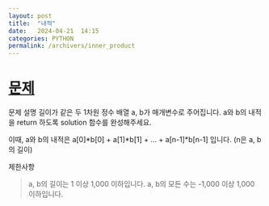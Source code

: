 ```yaml
---
layout: post
title:  "내적"
date:   2024-04-21  14:15
categories: PYTHON
permalink: /archivers/inner_product
---
```


[문제]: https://school.programmers.co.kr/learn/courses/30/lessons/70128?language=python3
# [문제]

문제 설명
길이가 같은 두 1차원 정수 배열 a, b가 매개변수로 주어집니다. a와 b의 내적을 return 하도록 solution 함수를 완성해주세요.

이때, a와 b의 내적은 a[0]*b[0] + a[1]*b[1] + ... + a[n-1]*b[n-1] 입니다. (n은 a, b의 길이)


제한사항
>a, b의 길이는 1 이상 1,000 이하입니다.
>a, b의 모든 수는 -1,000 이상 1,000 이하입니다.
